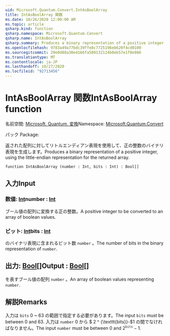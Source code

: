 ```yaml
---
uid: Microsoft.Quantum.Convert.IntAsBoolArray
title: IntAsBoolArray 関数
ms.date: 10/26/2020 12:00:00 AM
ms.topic: article
qsharp.kind: function
qsharp.namespace: Microsoft.Quantum.Convert
qsharp.name: IntAsBoolArray
qsharp.summary: Produces a binary representation of a positive integer, using the little-endian representation for the returned array.
ms.openlocfilehash: 9783a49a77bdc39ffe8c7725196eb620f4cd0100
ms.sourcegitcommit: 29e0d88a30e4166fa580132124b0eb57e1f0e986
ms.translationtype: MT
ms.contentlocale: ja-JP
ms.lasthandoff: 10/27/2020
ms.locfileid: "92713456"
---
```

# <a name="intasboolarray-function"></a><span data-ttu-id="22c18-102">IntAsBoolArray 関数</span><span class="sxs-lookup"><span data-stu-id="22c18-102">IntAsBoolArray function</span></span>

<span data-ttu-id="22c18-103">名前空間: [Microsoft. Quantum. 変換](xref:Microsoft.Quantum.Convert)</span><span class="sxs-lookup"><span data-stu-id="22c18-103">Namespace: [Microsoft.Quantum.Convert](xref:Microsoft.Quantum.Convert)</span></span>

<span data-ttu-id="22c18-104">パック [](https://nuget.org/packages/)</span><span class="sxs-lookup"><span data-stu-id="22c18-104">Package: [](https://nuget.org/packages/)</span></span>


<span data-ttu-id="22c18-105">返された配列に対してリトルエンディアン表現を使用して、正の整数のバイナリ表現を生成します。</span><span class="sxs-lookup"><span data-stu-id="22c18-105">Produces a binary representation of a positive integer, using the little-endian representation for the returned array.</span></span>

```qsharp
function IntAsBoolArray (number : Int, bits : Int) : Bool[]
```


## <a name="input"></a><span data-ttu-id="22c18-106">入力</span><span class="sxs-lookup"><span data-stu-id="22c18-106">Input</span></span>

### <a name="number--int"></a><span data-ttu-id="22c18-107">数値: [Int](xref:microsoft.quantum.lang-ref.int)</span><span class="sxs-lookup"><span data-stu-id="22c18-107">number : [Int](xref:microsoft.quantum.lang-ref.int)</span></span>

<span data-ttu-id="22c18-108">ブール値の配列に変換する正の整数。</span><span class="sxs-lookup"><span data-stu-id="22c18-108">A positive integer to be converted to an array of boolean values.</span></span>


### <a name="bits--int"></a><span data-ttu-id="22c18-109">ビット: [Int](xref:microsoft.quantum.lang-ref.int)</span><span class="sxs-lookup"><span data-stu-id="22c18-109">bits : [Int](xref:microsoft.quantum.lang-ref.int)</span></span>

<span data-ttu-id="22c18-110">のバイナリ表現に含まれるビット数 `number` 。</span><span class="sxs-lookup"><span data-stu-id="22c18-110">The number of bits in the binary representation of `number`.</span></span>



## <a name="output--bool"></a><span data-ttu-id="22c18-111">出力: [Bool](xref:microsoft.quantum.lang-ref.bool)[]</span><span class="sxs-lookup"><span data-stu-id="22c18-111">Output : [Bool](xref:microsoft.quantum.lang-ref.bool)[]</span></span>

<span data-ttu-id="22c18-112">を表すブール値の配列 `number` 。</span><span class="sxs-lookup"><span data-stu-id="22c18-112">An array of boolean values representing `number`.</span></span>

## <a name="remarks"></a><span data-ttu-id="22c18-113">解説</span><span class="sxs-lookup"><span data-stu-id="22c18-113">Remarks</span></span>

<span data-ttu-id="22c18-114">入力は `bits` 0 ~ 63 の範囲で指定する必要があります。</span><span class="sxs-lookup"><span data-stu-id="22c18-114">The input `bits` must be between 0 and 63.</span></span>
<span data-ttu-id="22c18-115">入力は `number` 0 から $ 2 ^ {\texttt{bits}}-$1 の間でなければなりません。</span><span class="sxs-lookup"><span data-stu-id="22c18-115">The input `number` must be between 0 and $2^{\texttt{bits}} - 1$.</span></span>